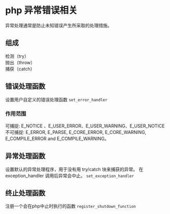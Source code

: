 # php 异常错误相关

异常处理通常是防止未知错误产生所采取的处理措施。

## 组成

检测（try）  
抛出（throw）  
捕获（catch）  

## 错误处理函数

设置用户自定义的错误处理函数
`set_error_handler`

### 作用范围

可捕捉: E_NOTICE 、E_USER_ERROR、E_USER_WARNING、E_USER_NOTICE
不可捕捉: E_ERROR, E_PARSE, E_CORE_ERROR, E_CORE_WARNING, E_COMPILE_ERROR and E_COMPILE_WARNING。

## 异常处理函数

设置默认的异常处理程序，用于没有用 try/catch 块来捕获的异常。 在 exception_handler 调用后异常会中止。
`set_exception_handler`

## 终止处理函数

注册一个会在php中止时执行的函数
`register_shutdown_function`
